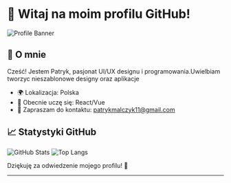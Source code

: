 # 👋 Witaj na moim profilu GitHub!

![Profile Banner](link-do-banner.png)

## 🌟 O mnie

Cześć! Jestem Patryk, pasjonat UI/UX designu i programowania.Uwielbiam tworzyc nieszablonowe designy oraz aplikacje

- 🌍 Lokalizacja: Polska
- 🌱 Obecnie uczę się: React/Vue
- 💬 Zapraszam do kontaktu: patrykmalczyk11@gmail.com

## 📈 Statystyki GitHub

![GitHub Stats](https://github-readme-stats.vercel.app/api?username=D4rkxv&show_icons=true&theme=radical)
![Top Langs](https://github-readme-stats.vercel.app/api/top-langs/?username=D4rkxv&layout=compact&theme=radical)

Dziękuję za odwiedzenie mojego profilu! 🌟

---
